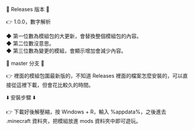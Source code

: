 🔀 Releases 版本 🔀  
  
👉 1.0.0，數字解析  
  
  ◆ 第一位數為模組包的大更新，會替換整個模組包的內容。  
  ◆ 第二位數沒意思。  
  ◆ 第三位數為變更的模組，會顯示增加會減少內容。  
  
🔀 master 分支 🔀  
  
👉 裡面的模組包圍最新版的，不知道 Releases 裡面的檔案怎麼安裝的，可以直接從這裡下載，但會花比較久的時間。  
  
⬇️ 安裝步驟 ⬇️  
  
👉 下載好後解壓縮，按 Windows + R，輸入 %appdata%，之後進去 .minecraft 資料夾，把模組放進 mods 資料夾中即可遊玩。
